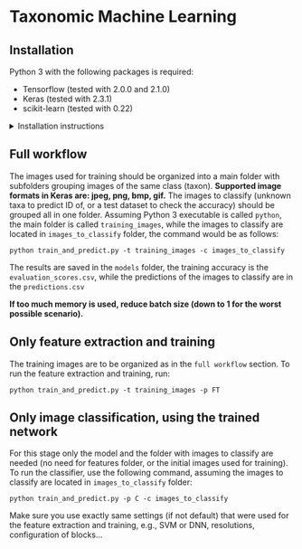 # Taxonomic Machine Learning

## Installation

Python 3 with the following packages is required:
* Tensorflow (tested with 2.0.0 and 2.1.0)
* Keras (tested with 2.3.1)
* scikit-learn (tested with 0.22)

<details>
<summary>Installation instructions</summary>
<p>

Tensorflow website has great instructions on how to install python and its packages and how to set up and use virtual environments.
Follow this link https://www.tensorflow.org/install/pip, follow the instructions for your operating system, use the method with virtual environments if possible. If python 3 is not installed, this website also has instructions on how to get it.

After tensorflow is installed, installing other packages using `pip` is straightforward. If using the virtual environments, make sure the other packages are installed under the same environment as tensorflow!
For keras the command would be as follows:
```
pip install --upgrade keras
```

For installing scikit-learn, use the same environment and `pip`, if possible, like so:
```
pip install --upgrade scikit-learn
```

For more information on scikit-learn installation, consult this page https://scikit-learn.org/stable/install.html.

Lastly, download or clone the repository with the script, or copy the script file from GitHub to your machine (`Code` button).

</p>
</details>

## Full workflow

The images used for training should be organized into a main folder with subfolders grouping images of the same class (taxon).
**Supported image formats in Keras are: jpeg, png, bmp, gif.**
The images to classify (unknown taxa to predict ID of, or a test dataset to check the accuracy) should be grouped all in one folder.
Assuming Python 3 executable is called `python`, the main folder is called `training_images`, while the images to classify are located in `images_to_classify` folder, the command would be as follows:

```
python train_and_predict.py -t training_images -c images_to_classify
```

The results are saved in the `models` folder, the training accuracy is the `evaluation_scores.csv`, while the predictions of the images to classify are in the `predictions.csv`

**If too much memory is used, reduce batch size (down to 1 for the worst possible scenario).**

## Only feature extraction and training

The training images are to be organized as in the `full workflow` section. To run the feature extraction and training, run:

```
python train_and_predict.py -t training_images -p FT
```

## Only image classification, using the trained network

For this stage only the model and the folder with images to classify are needed (no need for features folder, or the initial images used for training). To run the classifier, use the following command, assuming the images to classify are located in `images_to_classify` folder:

```
python train_and_predict.py -p C -c images_to_classify
```

Make sure you use exactly same settings (if not default) that were used for the feature extraction and training, e.g., SVM or DNN, resolutions, configuration of blocks...